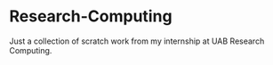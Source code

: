# Research-Computing
Just a collection of scratch work from my internship at UAB Research Computing.
